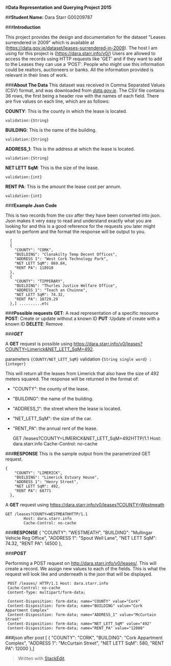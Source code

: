
#**Data Representation and Querying Project 2015**

##**Student Name:** Dara Starr G00209787

###**Introduction**

This project provides the design and documentation for the dataset "Leases surrendered in 2009" which is available at (https://data.gov.ie/dataset/leases-surrendered-in-2009). The host I am using for this project is (https://dara.starr.info/v0/)
Users are allowed to access the records using HTTP requests like 'GET' and if they want to add to the Leases they can use a 'POST'.  People who might use this information could be realtors, auctioneers or banks. All the information provided is relevant in their lines of work.

###**About The Data**
This dataset was received in Comma Separated Values (CSV) format, and was downloaded from [*data.gov.ie*](https://data.gov.ie/dataset/leases-surrendered-in-2009).
The CSV file contains 36 rows, the first being a header row with the names of each field.
There are five values on each line, which are as follows:

**COUNTY**: This is the county in which the lease is located. 

    validation:{String}

**BUILDING**: This is the name of the building.

    validation:{String}

**ADDRESS_1**: This is the address at which the lease is located.

    validation:{String}

**NET LETT SqM**: This is the size of the lease.

    validation:{int}

**RENT PA**: This is the amount the lease cost per annum.

    validation:{int}


###**Example Json Code**

This  is two records from the csv after they have been converted into json. Json makes it very easy to read and understand exactly what you are looking for and this is a good reference for the requests you later might want to perform and the format the response will be output to you.

      [ 
      {
        "COUNTY": "CORK",
        "BUILDING": "Clonakilty Temp Decent Offices",
        "ADDRESS 1": "West Cork Technology Park",
        "NET LETT SqM": 869.84,
        "RENT PA": 118910
      },
      {
        "COUNTY": "TIPPERARY",
        "BUILDING": "Thurles Justice Welfare Office",
        "ADDRESS 1": "Teach an Chuinne",
        "NET LETT SqM": 74.32,
        "RENT PA": 10729.29
      },] ..........etc

###**Possible requests**
**GET**: A read representation of a specific resource
**POST**: Create or update without a known ID
**PUT** :Update of create with a known ID
**DELETE**: Remove




###***GET***

A **GET** request is possible using https://dara.starr.info/v0/leases?COUNTY=Limerick&NET_LETT_SqM=492.

 parameters `{COUNTY/NET_LETT_SqM}` 
validation `{String single word} : {integer}`

This will return all the leases from Limerick that also have the size of 492 meters squared. The response will be returned in the format of:
 

 - "COUNTY": the county of the lease.
 - "BUILDING": the name of the building. 
 - "ADDRESS_1": the street where the lease is located. 
 - "NET_LETT_SqM": the size of the car. 
 - "RENT_PA": the annual rent of the lease.



  

    GET /leases?COUNTY=LIMERICK&NET_LETT_SqM=492HTTP/1.1
    Host: dara.starr.info
    Cache-Control: no-cache

###**RESPONSE**
This is the sample output from the parametrized GET request. 

    {
        "COUNTY": "LIMERICK",
        "BUILDING": "Limerick Estuary House",
        "ADDRESS 1": "Henry Street",
        "NET LETT SqM": 492,
        "RENT PA": 68771
      },

A **GET** request using https://dara.starr.info/v0/leases?COUNTY=Westmeath

    GET /leases?COUNTY=WESTMEATHHTTP/1.1
            Host: dara.starr.info
            Cache-Control: no-cache

###**RESPONSE**
    {
        "COUNTY": "WESTMEATH",
        "BUILDING": "Mullingar Vehicle Reg Office",
        "ADDRESS 1": "Spout Well Lane",
        "NET LETT SqM": 74.32,
        "RENT PA": 14500
      },

###***POST***

Performing a POST request on http://dara.starr.info/v0/leases/.
This will create a record. We assign new values to each of the fields. This is what the request will look like and underneath is the json that will be displayed.

     POST /leases/ HTTP/1.1 Host: dara.starr.info 
     Cache-Control: no-cache 
     Content-Type: multipart/form-data;
     
     Content-Disposition: form-data; name="COUNTY" value="Cork"   
     Content-Disposition: form-data; name="BUILDING" value="Cork Appartment Complex"
     Content-Disposition: form-data; name="ADDRESS_1" value="McCurtain Street"
     Content-Disposition: form-data; name="NET_LETT_SqM" value="492"
     Content-Disposition: form-data; name="RENT_PA" value="12000"

###json after post
      [
      {
        "COUNTY": "CORK",
        "BUILDING": "Cork Appartment Complex",
        "ADDRESS 1": "McCurtain Street",
        "NET LETT SqM": 580,
        "RENT PA": 12000
      },]





> Written with [StackEdit](https://stackedit.io/).
